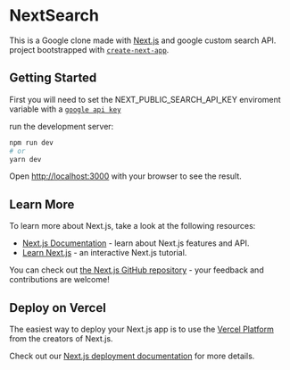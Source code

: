 # NextSearch
This is a Google clone made with [Next.js](https://nextjs.org/) and google custom search API.
project bootstrapped with [`create-next-app`](https://github.com/vercel/next.js/tree/canary/packages/create-next-app).

## Getting Started

First you will need to set the NEXT_PUBLIC_SEARCH_API_KEY enviroment variable with a [`google api key`](https://developers.google.com/custom-search/v1/introduction#identify_your_application_to_google_with_api_key)

run the development server:

```bash
npm run dev
# or
yarn dev
```

Open [http://localhost:3000](http://localhost:3000) with your browser to see the result.

## Learn More

To learn more about Next.js, take a look at the following resources:

- [Next.js Documentation](https://nextjs.org/docs) - learn about Next.js features and API.
- [Learn Next.js](https://nextjs.org/learn) - an interactive Next.js tutorial.

You can check out [the Next.js GitHub repository](https://github.com/vercel/next.js/) - your feedback and contributions are welcome!

## Deploy on Vercel

The easiest way to deploy your Next.js app is to use the [Vercel Platform](https://vercel.com/new?utm_medium=default-template&filter=next.js&utm_source=create-next-app&utm_campaign=create-next-app-readme) from the creators of Next.js.

Check out our [Next.js deployment documentation](https://nextjs.org/docs/deployment) for more details.

